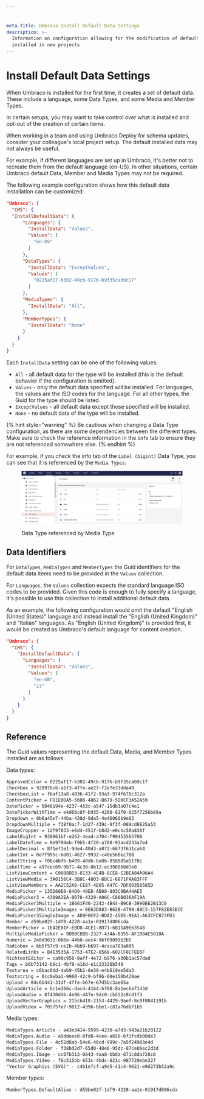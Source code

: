 ```yaml
---


meta.Title: Umbraco Install Default Data Settings
description: >-
  Information on configuration allowing for the modification of default data
  installed in new projects
---
```


# Install Default Data Settings

When Umbraco is installed for the first time, it creates a set of default data. These include a language, some Data Types, and some Media and Member Types.

In certain setups, you may want to take control over what is installed and opt-out of the creation of certain items.

When working in a team and using Umbraco Deploy for schema updates, consider your colleague's local project setup. The default installed data may not always be useful.

For example, if different languages are set up in Umbraco, it's better not to recreate them from the default language (en-US). In other situations, certain Umbraco default Data, Member and Media Types may not be required.

The following example configuration shows how this default data installation can be customized:

```json
"Umbraco": {
  "CMS": {
  "InstallDefaultData": {
      "Languages": {
        "InstallData": "Values",
        "Values": [
          "en-US"
        ]
      },
      "DataTypes": {
        "InstallData": "ExceptValues",
        "Values": [
          "0225af17-b302-49cb-9176-b9f35cab9c17"
        ]
      },
      "MediaTypes": {
        "InstallData": "All",
      },
      "MemberTypes": {
        "InstallData": "None"
      }
    }
  }
}
```

Each `InstallData` setting can be one of the following values:

* `All` - all default data for the type will be installed (this is the default behavior if the configuration is omitted).
* `Values` - only the default data specified will be installed. For languages, the values are the ISO codes for the language. For all other types, the Guid for the type should be listed.
* `ExceptValues` - all default data except those specified will be installed.
* `None` - no default data of the type will be installed.

{% hint style="warning" %}
Be cautious when changing a Data Type configuration, as there are some dependencies between the different types. Make sure to check the reference information in the `info` tab to ensure they are not referenced somewhere else.
{% endhint %}

For example, if you check the info tab of the `Label (bigint)` Data Type, you can see that it is referenced by the `Media Types`:

<figure><img src="../../.gitbook/assets/ReferencedDataTypes.PNG" alt=""><figcaption><p>Data Type referenced by Media Type</p></figcaption></figure>

## Data Identifiers

For `DataTypes`, `MediaTypes` and `MemberTypes` the Guid identifiers for the default data items need to be provided in the `Values` collection.

For `Languages`, the `Values` collection expects the standard language ISO codes to be provided. Given this code is enough to fully specify a language, it's possible to use this collection to install additional default data.

As an example, the following configuration would omit the default "English (United States)" language and instead install the "English (United Kingdom)" and "Italian" languages. As "English (United Kingdom)" is provided first, it would be created as Umbraco's default language for content creation.

```json
"Umbraco": {
  "CMS": {
    "InstallDefaultData": {
      "Languages": {
        "InstallData": "Values",
        "Values": [
          "en-GB",
          "it"
        ]
      }
    }
  }
}
```

## Reference

The Guid values representing the default Data, Media, and Member Types installed are as follows.

Data types:

```none
ApprovedColor = 0225af17-b302-49cb-9176-b9f35cab9c17
Checkbox = 92897bc6-a5f3-4ffe-ae27-f2e7e33dda49
CheckboxList = fbaf13a8-4036-41f2-93a3-974f678c312a
ContentPicker = FD1E0DA5-5606-4862-B679-5D0CF3A52A59
DatePicker = 5046194e-4237-453c-a547-15db3a07c4e1
DatePickerWithTime = e4d66c0f-b935-4200-81f0-025f7256b89a
Dropdown = 0b6a45e7-44ba-430d-9da5-4e46060b9e03
DropdownMultiple = f38f0ac7-1d27-439c-9f3f-089cd8825a53
ImageCropper = 1df9f033-e6d4-451f-b8d2-e0cbc50a836f
LabelBigInt = 930861bf-e262-4ead-a704-f99453565708
LabelDateTime = 0e9794eb-f9b5-4f20-a788-93acd233a7e4
LabelDecimal = 8f1ef1e1-9de4-40d3-a072-6673f631ca64
LabelInt = 8e7f995c-bd81-4627-9932-c40e568ec788
LabelString = f0bc4bfb-b499-40d6-ba86-058885a5178c
LabelTime = a97cec69-9b71-4c30-8b12-ec398860d7e8
ListViewContent = C0808DD3-8133-4E4B-8CE8-E2BEA84A96A4
ListViewMedia = 3A0156C4-3B8C-4803-BDC1-6871FAA83FFF
ListViewMembers = AA2C52A0-CE87-4E65-A47C-7DF09358585D
MediaPicker = 135D60E0-64D9-49ED-AB08-893C9BA44AE5
MediaPicker3 = 4309A3EA-0D78-4329-A06C-C80B036AF19A
MediaPicker3Multiple = 1B661F40-2242-4B44-B9CB-3990EE2B13C0
MediaPicker3MultipleImages = 0E63D883-B62B-4799-88C3-157F82E83ECC
MediaPicker3SingleImage = AD9F0CF2-BDA2-45D5-9EA1-A63CFC873FD3
Member = d59be02f-1df9-4228-aa1e-01917d806cda
MemberPicker = 1EA2E01F-EBD8-4CE1-8D71-6B1149E63548
MultipleMediaPicker = 9DBBCBBB-2327-434A-B355-AF1B84E5010A
Numeric = 2e6d3631-066e-44b8-aec4-96f09099b2b5
Radiobox = bb5f57c9-ce2b-4bb9-b697-4caca783a805
RelatedLinks = B4E3535A-1753-47E2-8568-602CF8CFEE6F
RichtextEditor = ca90c950-0aff-4e72-b976-a30b1ac57dad
Tags = b6b73142-b9c1-4bf8-a16d-e1c23320b549
Textarea = c6bac0dd-4ab9-45b1-8e30-e4b619ee5da3
Textstring = 0cc0eba1-9960-42c9-bf9b-60e150b429ae
Upload = 84c6b441-31df-4ffe-b67e-67d5bc3ae65a
UploadArticle = bc1e266c-dac4-4164-bf08-8a1ec6a7143d
UploadAudio = 8f430dd6-4e96-447e-9dc0-cb552c8cd1f3
UploadVectorGraphics = 215cb418-2153-4429-9aef-8c0f0041191b
UploadVideo = 70575fe7-9812-4396-bbe1-c81a76db71b5
```

Media types:

```none
MediaTypes.Article - a43e3414-9599-4230-a7d3-943a21b20122
MediaTypes.Audio - a5ddeee0-8fd8-4cee-a658-6f1fcdb00de3
MediaTypes.File - 4c52d8ab-54e6-40cd-999c-7a5f24903e4d
MediaTypes.Folder - f38bd2d7-65d0-48e6-95dc-87ce06ec2d3d
MediaTypes.Image - cc07b313-0843-4aa8-bbda-871c8da728c8
MediaTypes.Video - f6c515bb-653c-4bdc-821c-987729ebe327
"Vector Graphics (SVG)" - c4b1efcf-a9d5-41c4-9621-e9d273b52a9c
```

Member types:

```none
MemberTypes.DefaultAlias - d59be02f-1df9-4228-aa1e-01917d806cda
```
